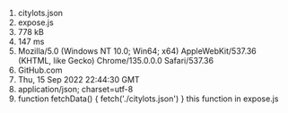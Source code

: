 1. citylots.json
2. expose.js
3. 778 kB
4. 147 ms
5. Mozilla/5.0 (Windows NT 10.0; Win64; x64) AppleWebKit/537.36 (KHTML, like Gecko) Chrome/135.0.0.0 Safari/537.36
6. GitHub.com
7. Thu, 15 Sep 2022 22:44:30 GMT
8. application/json; charset=utf-8
9. function fetchData() {
  fetch('./citylots.json')
}
this function in expose.js